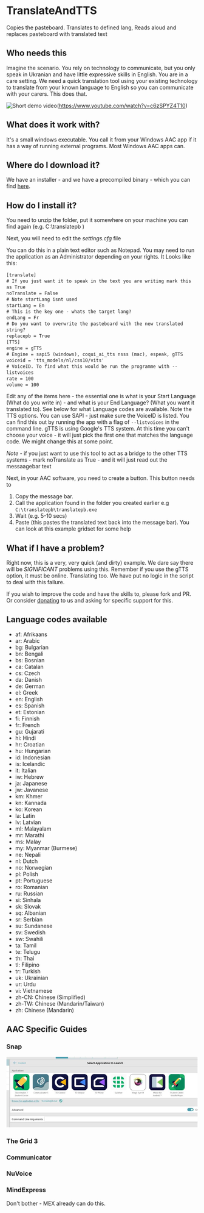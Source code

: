 # TranslateAndTTS

Copies the pasteboard. Translates to defined lang, Reads aloud and replaces pasteboard with translated text

## Who needs this

Imagine the scenario. You rely on technology to communicate, but you only speak in Ukranian and have little expressive skills in English. You are in a care setting. We need a quick translation tool using your existing technology to translate from your known language to English so you can communicate with your carers. This does that. 

![Short demo video](https://img.youtube.com/vi/c6zSPYZ4T10/maxresdefault.jpg)(https://www.youtube.com/watch?v=c6zSPYZ4T10)

## What does it work with?

It's a small windows executable. You call it from your Windows AAC app if it has a way of running external programs. Most Windows AAC apps can. 

## Where do I download it?

We have an installer - and we have a precompiled binary - which you can find [here](/releases/latest). 

## How do I install it?

You need to unzip the folder, put it somewhere on your machine you can find again (e.g. C:\translatepb )

Next, you will need to edit the *settings.cfg* file

You can do this in a plain text editor such as Notepad. You may need to run the application as an Administrator depending on your rights. It Looks like this:

    [translate]
    # If you just want it to speak in the text you are writing mark this as True
    noTranslate = False
    # Note startLang isnt used 
    startLang = En
    # This is the key one - whats the target lang?
    endLang = Fr
    # Do you want to overwrite the pasteboard with the new translated string?
    replacepb = True
    [TTS]
    engine = gTTS
    # Engine = sapi5 (windows), coqui_ai_tts nsss (mac), espeak, gTTS
    voiceid = 'tts_models/nl/css10/vits'
    # VoiceID. To find what this would be run the programme with --listvoices 
    rate = 100
    volume = 100

Edit any of the items here - the essential one is what is your Start Language (What do you write in) - and what is your End Language? (What you want it translated to). See below for what Language codes are available. Note the TTS options. You can use SAPI - just make sure the VoiceID is listed. You can find this out by running the app with a flag of `--listvoices` in the command line. gTTS is using Google's TTS system. At this time you can't choose your voice - it will just pick the first one that matches the language code. We might change this at some point. 

*Note* - if you just want to use this tool to act as a bridge to the other TTS systems - mark noTranslate as True - and it will just read out the messaagebar text

Next, in your AAC software, you need to create a button. This button needs to 

1. Copy the message bar.
2. Call the application found in the folder you created earlier e.g `C:\translatepb\translatepb.exe`
3. Wait (e.g. 5-10 secs)
4. Paste (this pastes the translated text back into the message bar). You can look at this example gridset for some help 

## What if I have a problem?

Right now, this is a very, very quick (and dirty) example. We dare say there will be *SIGNIFICANT* problems using this. Remember if you use the gTTS option, it must be online. Translating too. We have put no logic in the script to deal with this failure. 

If you wish to improve the code and have the skills to, please fork and PR. Or consider [donating](https://acecentre.org.uk/get-involved/donate) to us and asking for specific support for this.

## Language codes available
 
- af: Afrikaans 
- ar: Arabic    
- bg: Bulgarian 
- bn: Bengali   
- bs: Bosnian   
- ca: Catalan   
- cs: Czech     
- da: Danish    
- de: German    
- el: Greek     
- en: English   
- es: Spanish   
- et: Estonian  
- fi: Finnish   
- fr: French    
- gu: Gujarati  
- hi: Hindi     
- hr: Croatian  
- hu: Hungarian 
- id: Indonesian
- is: Icelandic 
- it: Italian   
- iw: Hebrew    
- ja: Japanese  
- jw: Javanese
- km: Khmer
- kn: Kannada
- ko: Korean
- la: Latin
- lv: Latvian
- ml: Malayalam
- mr: Marathi
- ms: Malay
- my: Myanmar (Burmese)
- ne: Nepali
- nl: Dutch
- no: Norwegian
- pl: Polish
- pt: Portuguese
- ro: Romanian
- ru: Russian
- si: Sinhala
- sk: Slovak
- sq: Albanian
- sr: Serbian
- su: Sundanese
- sv: Swedish
- sw: Swahili
- ta: Tamil
- te: Telugu
- th: Thai
- tl: Filipino
- tr: Turkish
- uk: Ukrainian
- ur: Urdu
- vi: Vietnamese
- zh-CN: Chinese (Simplified)
- zh-TW: Chinese (Mandarin/Taiwan)
- zh: Chinese (Mandarin)

## AAC Specific Guides

### Snap

![Screenshot of how to call a program](assets/AAC-Screen-Snap.jpg)

### The Grid 3

### Communicator

### NuVoice

### MindExpress

Don't bother - MEX already can do this. 

